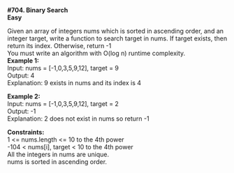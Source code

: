 <b>#704. Binary Search</b>
<br><b>Easy</b>

Given an array of integers nums which is sorted in ascending order, and an integer target, write a function to search target in nums. If target exists, then return its index. Otherwise, return -1<br>
You must write an algorithm with O(log n) runtime complexity.<br>
<b>Example 1:</b><br>
Input: nums = [-1,0,3,5,9,12], target = 9<br>
Output: 4<br>
Explanation: 9 exists in nums and its index is 4<br>

<b>Example 2:</b><br>
Input: nums = [-1,0,3,5,9,12], target = 2<br>
Output: -1<br>
Explanation: 2 does not exist in nums so return -1<br>

<b>Constraints:</b><br>
1 <= nums.length <= 10 to the 4th power<br>
-104 < nums[i], target < 10 to the 4th power<br>
All the integers in nums are unique.<br>
nums is sorted in ascending order.

